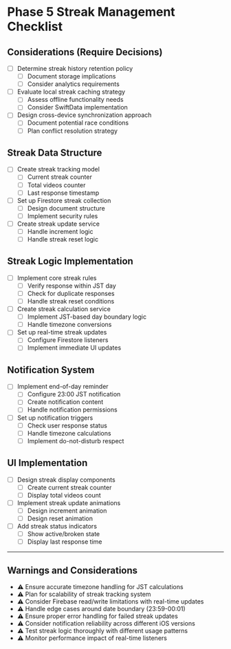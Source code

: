 # Phase 5 Streak Management Checklist

## Considerations (Require Decisions)
- [ ] Determine streak history retention policy
  - [ ] Document storage implications
  - [ ] Consider analytics requirements
- [ ] Evaluate local streak caching strategy
  - [ ] Assess offline functionality needs
  - [ ] Consider SwiftData implementation
- [ ] Design cross-device synchronization approach
  - [ ] Document potential race conditions
  - [ ] Plan conflict resolution strategy

## Streak Data Structure
- [ ] Create streak tracking model
  - [ ] Current streak counter
  - [ ] Total videos counter
  - [ ] Last response timestamp
- [ ] Set up Firestore streak collection
  - [ ] Design document structure
  - [ ] Implement security rules
- [ ] Create streak update service
  - [ ] Handle increment logic
  - [ ] Handle streak reset logic

## Streak Logic Implementation
- [ ] Implement core streak rules
  - [ ] Verify response within JST day
  - [ ] Check for duplicate responses
  - [ ] Handle streak reset conditions
- [ ] Create streak calculation service
  - [ ] Implement JST-based day boundary logic
  - [ ] Handle timezone conversions
- [ ] Set up real-time streak updates
  - [ ] Configure Firestore listeners
  - [ ] Implement immediate UI updates

## Notification System
- [ ] Implement end-of-day reminder
  - [ ] Configure 23:00 JST notification
  - [ ] Create notification content
  - [ ] Handle notification permissions
- [ ] Set up notification triggers
  - [ ] Check user response status
  - [ ] Handle timezone calculations
  - [ ] Implement do-not-disturb respect

## UI Implementation
- [ ] Design streak display components
  - [ ] Create current streak counter
  - [ ] Display total videos count
- [ ] Implement streak update animations
  - [ ] Design increment animation
  - [ ] Design reset animation
- [ ] Add streak status indicators
  - [ ] Show active/broken state
  - [ ] Display last response time

---

## Warnings and Considerations
- ⚠️ Ensure accurate timezone handling for JST calculations
- ⚠️ Plan for scalability of streak tracking system
- ⚠️ Consider Firebase read/write limitations with real-time updates
- ⚠️ Handle edge cases around date boundary (23:59-00:01)
- ⚠️ Ensure proper error handling for failed streak updates
- ⚠️ Consider notification reliability across different iOS versions
- ⚠️ Test streak logic thoroughly with different usage patterns
- ⚠️ Monitor performance impact of real-time listeners 
